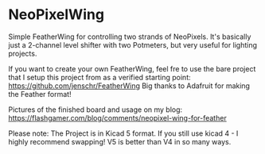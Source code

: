 # NeoPixelWing
Simple FeatherWing for controlling two strands of NeoPixels. It's basically just a 2-channel level shifter with two Potmeters, but very useful for lighting projects.

If you want to create your own FeatherWing, feel fre to use the bare project that I setup this project from as a verified starting point: https://github.com/jenschr/FeatherWing Big thanks to Adafruit for making the Feather format!

Pictures of the finished board and usage on my blog: https://flashgamer.com/blog/comments/neopixel-wing-for-feather

Please note: The Project is in Kicad 5 format. If you still use kicad 4 - I highly recommend swapping! V5 is better than V4 in so many ways.
